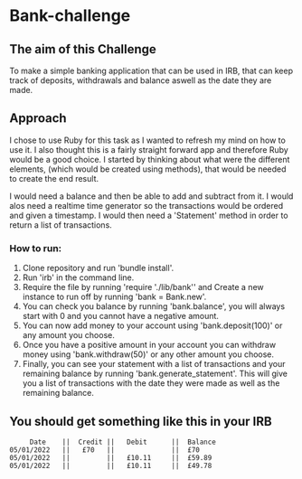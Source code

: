 # Bank-challenge

## The aim of this Challenge
To make a simple banking application that can be used in IRB, that can keep track of deposits, withdrawals and balance aswell as the date they are made. 

## Approach
I chose to use Ruby for this task as I wanted to refresh my mind on how to use it. I also thought this is a fairly straight forward app and therefore Ruby would be a good choice. I started by thinking about what were the different elements, (which would be created using methods), that would be needed to create the end result. 

I would need a balance and then be able to add and subtract from it. I would alos need a realtime time generator so the transactions would be ordered and given a timestamp. I would then need a 'Statement' method in order to return a list of transactions.  
### How to run:
1. Clone repository and run 'bundle install'.
2. Run 'irb' in the command line.
3. Require the file by running 'require './lib/bank'' and Create a new instance to run off by running 'bank = Bank.new'.
4. You can check you balance by running 'bank.balance', you will always start with 0 and you cannot have a negative amount.
5. You can now add money to your account using 'bank.deposit(100)' or any amount you choose.
6. Once you have a positive amount in your account you can withdraw money using 'bank.withdraw(50)' or any other amount you choose.
7. Finally, you can see your statement with a list of transactions and your remaining balance by running 'bank.generate_statement'. This will give you a list of transactions with the date they were made as well as the remaining balance. 

## You should get something like this in your IRB
```
     Date    ||  Credit ||   Debit      ||  Balance
05/01/2022   ||   £70   ||              ||  £70
05/01/2022   ||         ||   £10.11     ||  £59.89
05/01/2022   ||         ||   £10.11     ||  £49.78
```

